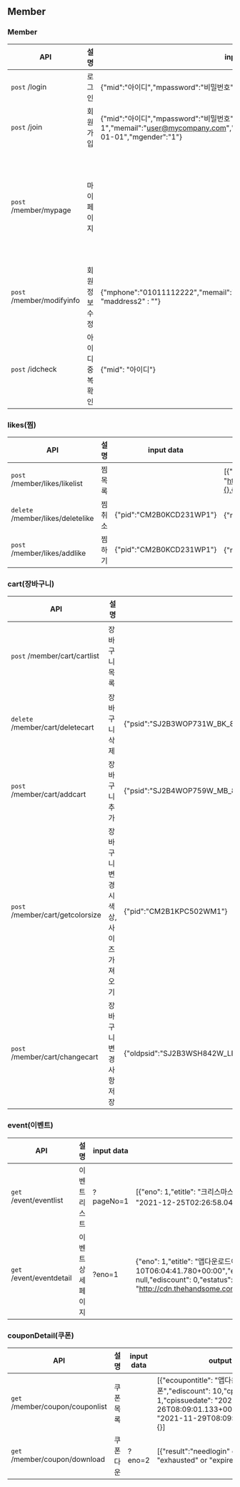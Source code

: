 ## Member

### Member

| API | 설명 | input data | output data |
| --- | --- | --- | --- |
| `post`  /login | 로그인 | {"mid":"아이디","mpassword":"비밀번호"} | {"result": "성공/실패여부","jwt": "토큰","mid": "아이디"}|
| `post`  /join | 회원가입  | {"mid":"아이디","mpassword":"비밀번호","mname":"사용자1","memail":"user@mycompany.com","mphone":"01022227777","mbirth":"1990-01-01","mgender":"1"} | {"result": "성공여부"}|
| `post`  /member/mypage | 마이페이지 |  | {"mid": "아이디","mpassword": "null","mname": "사용자1","memail": "user@mycompany.com","mphone": "01022227777","mtel": null,"mzipcode": null,"maddress1": null,"maddress2": null,"mbirth": "1990-01-01T00:00:00.000+00:00","mgender": 1,"mrefid": null,"mlogintype": "1","mtosno": 1,"menabled": 1,"mrole": "ROLE_USER","mgrade": 1,"mmileage": 0}|
| `post`  /member/modifyinfo | 회원정보수정 | {"mphone":"01011112222","memail":"","mtel":"","mzipcode": "","maddress1": "", "maddress2" : ""} | {"result": "성공/실패여부"}|
| `post`  /idcheck | 아이디중복확인 | {"mid": "아이디"} | {"result": "possible/duplicate"}|


### likes(찜)

| API | 설명 | input data | output data |
| --- | --- | --- | --- |
| `post`  /member/likes/likelist | 찜목록  |  | [{"pid": "CM2B7NOT219W","pname": "크롭 데님 점퍼","pstatus": 1,"pcprice": 545000,"pcimg1": "http://newmedia.thehandsome.com/CM/2B/FW/CM2B7NOT219W_CP_W01.jpg/dims/resize/684x1032/"},{},{},{}]|
| `delete` /member/likes/deletelike  | 찜취소 | {"pid":"CM2B0KCD231WP1"} | {"result": "성공여부"} |
| `post` /member/likes/addlike  | 찜하기 | {"pid":"CM2B0KCD231WP1"} | {"result": "성공여부"} |

### cart(장바구니)

| API | 설명 | input data | output data |
| --- | --- | --- | --- |
| `post` /member/cart/cartlist | 장바구니목록 |  | [{"bname": "SJSJ","pid": "SJ2B3WJM401W","pname": "셔링 집업 점퍼","pccolorcode": "CR","pcimg1": "psid": "SJ2B3WJM401W_CR_76","psstock": 1,"psize": "76","pquantity": 1,"pcprice": 318500}, {} {} ]|
| `delete` /member/cart/deletecart  | 장바구니삭제 | {"psid":"SJ2B3WOP731W_BK_82"} | {"result": "성공여부"} |
| `post` /member/cart/addcart  | 장바구니추가 | {"psid":"SJ2B4WOP759W_MB_82","pquantity":"1"} | {"result": "성공여부"} |
| `post` /member/cart/getcolorsize | 장바구니 변경시 색상,사이즈가져오기 | {"pid":"CM2B1KPC502WM1"} | postman참고.. |
| `post` /member/cart/changecart | 장바구니 변경사항 저장 | {"oldpsid":"SJ2B3WSH842W_LB_82","newpsid":"SJ2B3WSH842W_LB_82","pquantity":"2"} | {"result": "성공여부"} |

### event(이벤트)
| API | 설명 | input data | output data |
| --- | --- | --- | --- |
| `get` /event/eventlist | 이벤트리스트 | ?pageNo=1 | [{"eno": 1,"etitle": "크리스마스 이벤트","econtent": null,"eissuedate": "2021-11-26T02:26:54.794+00:00","eexpiredate": "2021-12-25T02:26:58.040+00:00","elimitcount": 0,"ecount": 0,"eimg": "이미지url","ediscount": 0,"estatus": 0},{}{}]|
| `get` /event/eventdetail | 이벤트상세페이지 | ?eno=1 | {"eno": 1,"etitle": "앱다운로드이벤트","econtent": "크리스마스이벤트","eissuedate": "2021-11-10T06:04:41.780+00:00","eexpiredate": "2021-12-25T06:04:44.366+00:00","elimitcount": 0,"ecount": 0,"eimg": null,"ediscount": 0,"estatus": 0,"edetailimg": "http://cdn.thehandsome.com/pc/event/detail/image/handsome_202111/event_black_friday_211117_pc_img_01_02_1.jpg"}|

### couponDetail(쿠폰)

| API | 설명 | input data | output data |
| --- | --- | --- | --- |
| `get` /member/coupon/couponlist | 쿠폰목록 |  | [{"ecoupontitle": "앱다운로드 쿠폰","ediscount": 10,"cpstatus": 1,"cpissuedate": "2021-11-26T08:09:01.133+00:00","cpexpiredate": "2021-11-29T08:09:04.048+00:00"},{},{}]|
| `get` /member/coupon/download | 쿠폰다운 |  ?eno=2 | [{"result":"needlogin" or "already" or "exhausted" or "expired" or "enoerror"}|
